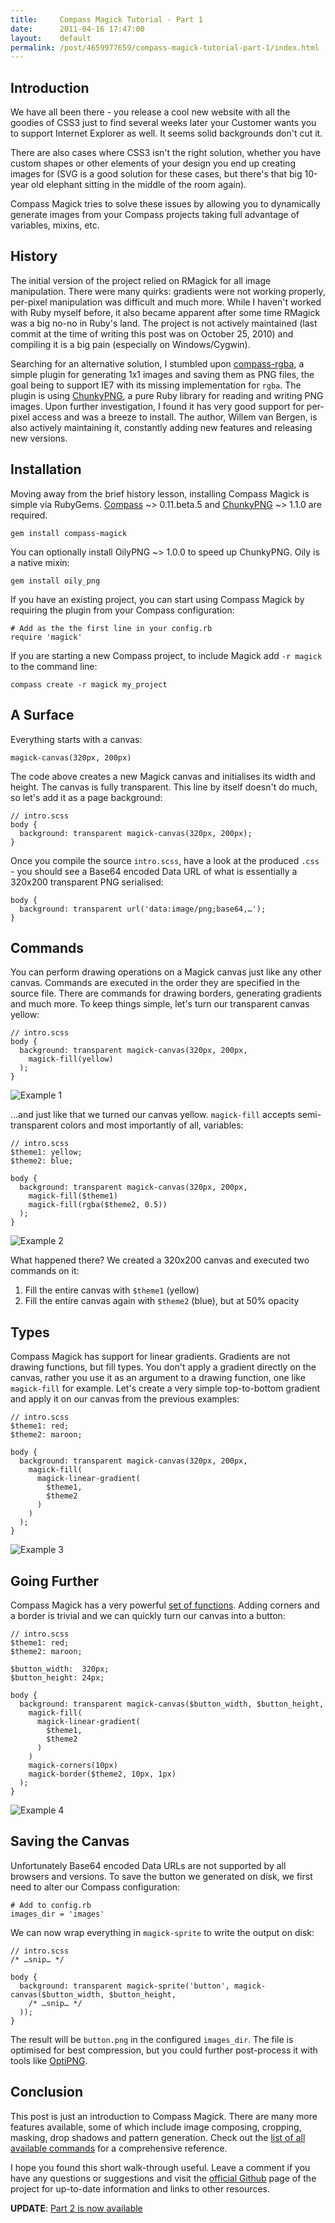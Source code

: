 ```yaml
---
title:     Compass Magick Tutorial - Part 1
date:      2011-04-16 17:47:00
layout:    default
permalink: /post/4659977659/compass-magick-tutorial-part-1/index.html
---
```


Introduction
------------

We have all been there - you release a cool new website with all the goodies of CSS3 just to find several weeks later your Customer wants you to support Internet Explorer as well. It seems solid backgrounds don't cut it.

There are also cases where CSS3 isn't the right solution, whether you have custom shapes or other elements of your design you end up creating images for (SVG is a good solution for these cases, but there's that big 10-year old elephant sitting in the middle of the room again).

Compass Magick tries to solve these issues by allowing you to dynamically generate images from your Compass projects taking full advantage of variables, mixins, etc.

<!-- more -->

History
-------

The initial version of the project relied on RMagick for all image manipulation. There were many quirks: gradients were not working properly, per-pixel manipulation was difficult and much more.
While I haven't worked with Ruby myself before, it also became apparent after some time RMagick was a big no-no in Ruby's land. The project is not actively maintained (last commit at the time of writing this post was on October 25, 2010) and compiling it is a big pain (especially on Windows/Cygwin).

Searching for an alternative solution, I stumbled upon [compass-rgba](http://www.aaronrussell.co.uk/blog/cross-browser-rgba-support/), a simple plugin for generating 1x1 images and saving them as PNG files, the goal being to support IE7 with its missing implementation for `rgba`.
The plugin is using [ChunkyPNG](https://github.com/wvanbergen/chunky_png), a pure Ruby library for reading and writing PNG images. Upon further investigation, I found it has very good support for per-pixel access and was a breeze to install. The author, Willem van Bergen, is also actively maintaining it, constantly adding new features and releasing new versions.

Installation
------------

Moving away from the brief history lesson, installing Compass Magick is simple via RubyGems. [Compass](http://beta.compass-style.org) ~> 0.11.beta.5 and [ChunkyPNG](https://github.com/wvanbergen/chunky_png) ~> 1.1.0 are required.

    gem install compass-magick

You can optionally install OilyPNG ~> 1.0.0 to speed up ChunkyPNG. Oily is a native mixin:

    gem install oily_png

If you have an existing project, you can start using Compass Magick by requiring the plugin from your Compass configuration:

    # Add as the the first line in your config.rb
    require 'magick'

If you are starting a new Compass project, to include Magick add `-r magick` to the command line:

    compass create -r magick my_project

A Surface
---------

Everything starts with a canvas:

    magick-canvas(320px, 200px)

The code above creates a new Magick canvas and initialises its width and height. The canvas is fully transparent. This line by itself doesn't do much, so let's add it as a page background:

    // intro.scss
    body {
      background: transparent magick-canvas(320px, 200px);
    }

Once you compile the source `intro.scss`, have a look at the produced `.css` - you should see a Base64 encoded Data URL of what is essentially a 320x200 transparent PNG serialised:

    body {
      background: transparent url('data:image/png;base64,…');
    }

Commands
--------

You can perform drawing operations on a Magick canvas just like any other canvas. Commands are executed in the order they are specified in the source file. There are commands for drawing borders, generating gradients and much more. To keep things simple, let's turn our transparent canvas yellow:

    // intro.scss
    body {
      background: transparent magick-canvas(320px, 200px,
        magick-fill(yellow)
      );
    }

![Example 1](http://i.imgur.com/j1KUk.png)

…and just like that we turned our canvas yellow. `magick-fill` accepts semi-transparent colors and most importantly of all, variables:

    // intro.scss
    $theme1: yellow;
    $theme2: blue;

    body {
      background: transparent magick-canvas(320px, 200px,
        magick-fill($theme1)
        magick-fill(rgba($theme2, 0.5))
      );
    }

![Example 2](http://i.imgur.com/3o3yy.png)

What happened there? We created a 320x200 canvas and executed two commands on it:

1. Fill the entire canvas with `$theme1` (yellow)
2. Fill the entire canvas again with `$theme2` (blue), but at 50% opacity

Types
-----

Compass Magick has support for linear gradients. Gradients are not drawing functions, but fill types. You don't apply a gradient directly on the canvas, rather you use it as an argument to a drawing function, one like `magick-fill` for example. Let's create a very simple top-to-bottom gradient and apply it on our canvas from the previous examples:

    // intro.scss
    $theme1: red;
    $theme2: maroon;

    body {
      background: transparent magick-canvas(320px, 200px,
        magick-fill(
          magick-linear-gradient(
            $theme1,
            $theme2
          )
        )
      );
    }

![Example 3](http://i.imgur.com/V9pb3.png)

Going Further
-------------

Compass Magick has a very powerful [set of functions](https://github.com/StanAngeloff/compass-magick/blob/master/APIs.md). Adding corners and a border is trivial and we can quickly turn our canvas into a button:

    // intro.scss
    $theme1: red;
    $theme2: maroon;

    $button_width:  320px;
    $button_height: 24px;

    body {
      background: transparent magick-canvas($button_width, $button_height,
        magick-fill(
          magick-linear-gradient(
            $theme1,
            $theme2
          )
        )
        magick-corners(10px)
        magick-border($theme2, 10px, 1px)
      );
    }

![Example 4](http://i.imgur.com/hBLg0.png)

Saving the Canvas
-----------------

Unfortunately Base64 encoded Data URLs are not supported by all browsers and versions. To save the button we generated on disk, we first need to alter our Compass configuration:

    # Add to config.rb
    images_dir = 'images'

We can now wrap everything in `magick-sprite` to write the output on disk:

    // intro.scss
    /* …snip… */

    body {
      background: transparent magick-sprite('button', magick-canvas($button_width, $button_height,
        /* …snip… */
      ));
    }

The result will be `button.png` in the configured `images_dir`. The file is optimised for best compression, but you could further post-process it with tools like [OptiPNG](http://optipng.sourceforge.net/).

Conclusion
----------

This post is just an introduction to Compass Magick. There are many more features available, some of which include image composing, cropping, masking, drop shadows and pattern generation.
Check out the [list of all available commands](https://github.com/StanAngeloff/compass-magick/blob/master/APIs.md) for a comprehensive reference.

I hope you found this short walk-through useful.
Leave a comment if you have any questions or suggestions and visit the [official Github](https://github.com/StanAngeloff/compass-magick) page of the project for up-to-date information and links to other resources.

**UPDATE**: [Part 2 is now available](http://blog.angeloff.name/post/5040777009/compass-magick-tutorial-part-2)
